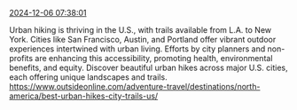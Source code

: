 [2024-12-06 07:38:01](https://mstdn.social/@hill_wanderer/113604734584821597)

Urban hiking is thriving in the U.S., with trails available from L.A. to New York. Cities like San Francisco, Austin, and Portland offer vibrant outdoor experiences intertwined with urban living. Efforts by city planners and non-profits are enhancing this accessibility, promoting health, environmental benefits, and equity. Discover beautiful urban hikes across major U.S. cities, each offering unique landscapes and trails. <a href="https://www.outsideonline.com/adventure-travel/destinations/north-america/best-urban-hikes-city-trails-us/" target="_blank" rel="nofollow noopener noreferrer" translate="no">https://www.outsideonline.com/adventure-travel/destinations/north-america/best-urban-hikes-city-trails-us/</a>